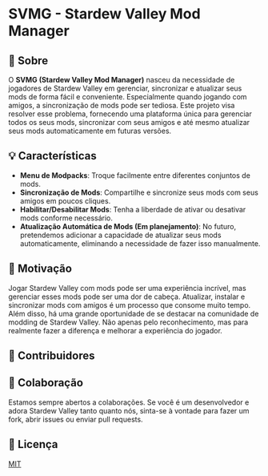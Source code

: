 # SVMG - Stardew Valley Mod Manager

## 🌟 Sobre

O **SVMG (Stardew Valley Mod Manager)** nasceu da necessidade de jogadores de Stardew Valley em gerenciar, sincronizar e atualizar seus mods de forma fácil e conveniente. Especialmente quando jogando com amigos, a sincronização de mods pode ser tediosa. Este projeto visa resolver esse problema, fornecendo uma plataforma única para gerenciar todos os seus mods, sincronizar com seus amigos e até mesmo atualizar seus mods automaticamente em futuras versões.

## 💡 Características

- **Menu de Modpacks**: Troque facilmente entre diferentes conjuntos de mods.
- **Sincronização de Mods**: Compartilhe e sincronize seus mods com seus amigos em poucos cliques.
- **Habilitar/Desabilitar Mods**: Tenha a liberdade de ativar ou desativar mods conforme necessário.
- **Atualização Automática de Mods (Em planejamento)**: No futuro, pretendemos adicionar a capacidade de atualizar seus mods automaticamente, eliminando a necessidade de fazer isso manualmente.

## 🚀 Motivação

Jogar Stardew Valley com mods pode ser uma experiência incrível, mas gerenciar esses mods pode ser uma dor de cabeça. Atualizar, instalar e sincronizar mods com amigos é um processo que consome muito tempo. Além disso, há uma grande oportunidade de se destacar na comunidade de modding de Stardew Valley. Não apenas pelo reconhecimento, mas para realmente fazer a diferença e melhorar a experiência do jogador.

## 👥 Contribuidores

[//]: # (- Henri)

[//]: # (- Eric)

[//]: # (- Marcos)

## 🤝 Colaboração

Estamos sempre abertos a colaborações. Se você é um desenvolvedor e adora Stardew Valley tanto quanto nós, sinta-se à vontade para fazer um fork, abrir issues ou enviar pull requests.

## 📜 Licença

[MIT](https://choosealicense.com/licenses/mit/)
